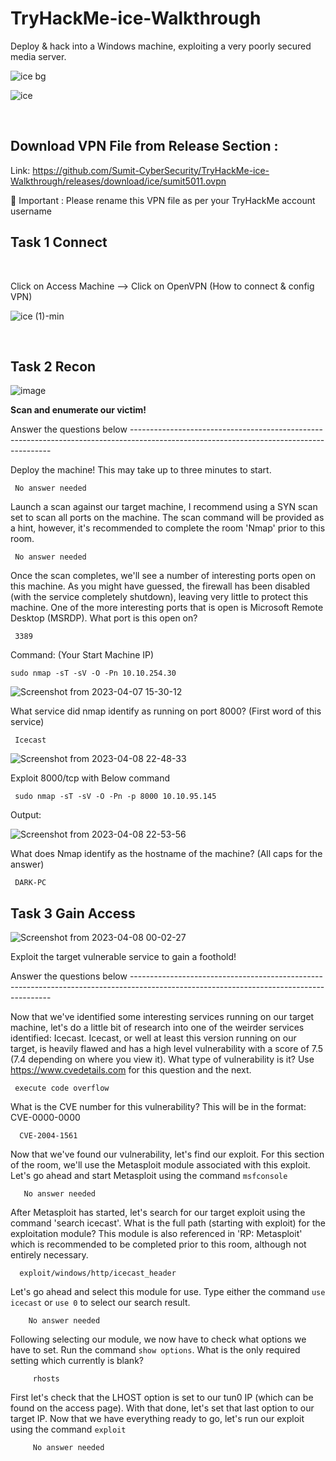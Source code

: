 # TryHackMe-ice-Walkthrough
Deploy &amp; hack into a Windows machine, exploiting a very poorly secured media server.

![ice bg](https://user-images.githubusercontent.com/120317751/230588239-c2b3596b-8fb5-460c-8556-2e9f9d72a5ae.png)


![ice](https://user-images.githubusercontent.com/120317751/230573629-a0156837-a602-42ed-ac27-d7dccee48dcc.jpg)


<br>

<h2>Download VPN File from Release Section :</h2>

Link: https://github.com/Sumit-CyberSecurity/TryHackMe-ice-Walkthrough/releases/download/ice/sumit5011.ovpn
 
 
 🔴 Important :  Please rename this VPN file as per your TryHackMe account username

<b><H2>Task 1 Connect</b></H2>
<br>

Click on Access Machine --> Click on OpenVPN (How to connect & config VPN)



![ice (1)-min](https://user-images.githubusercontent.com/120317751/230582828-2ae90b78-e403-45c7-a745-8c99c66e4f57.gif)

<br>

<b><H2>Task 2 Recon</b></H2>




![image](https://user-images.githubusercontent.com/120317751/230583696-bf067667-dbad-44cc-a79a-ea0aa36ee73b.png)

<B>Scan and enumerate our victim!</B>

Answer the questions below ----------------------------------------------------------------------------------------------------------------------------------------


Deploy the machine! This may take up to three minutes to start.

     No answer needed
         
Launch a scan against our target machine, I recommend using a SYN scan set to scan all ports on the machine. The scan command will be provided as a hint, however, it's recommended to complete the room 'Nmap' prior to this room.  

     No answer needed
         

Once the scan completes, we'll see a number of interesting ports open on this machine. As you might have guessed, the firewall has been disabled (with the service completely shutdown), leaving very little to protect this machine. One of the more interesting ports that is open is Microsoft Remote Desktop (MSRDP). What port is this open on?

     3389
           
Command: (Your Start Machine IP)

    sudo nmap -sT -sV -O -Pn 10.10.254.30 
           
           

![Screenshot from 2023-04-07 15-30-12](https://user-images.githubusercontent.com/120317751/230589653-59731a6c-d70d-4845-ba58-e52761203d58.png)


What service did nmap identify as running on port 8000? (First word of this service)

     Icecast
     
![Screenshot from 2023-04-08 22-48-33](https://user-images.githubusercontent.com/120317751/230734526-6883e1b8-d151-4b32-8318-144fd4a2b393.png)


Exploit 8000/tcp with Below command
 
     sudo nmap -sT -sV -O -Pn -p 8000 10.10.95.145
     
Output:

![Screenshot from 2023-04-08 22-53-56](https://user-images.githubusercontent.com/120317751/230734733-2672c950-e305-45ce-b63e-515319b35015.png)



What does Nmap identify as the hostname of the machine? (All caps for the answer)

     DARK-PC
     
     
<b><H2>Task 3 Gain Access</b></H2>   

![Screenshot from 2023-04-08 00-02-27](https://user-images.githubusercontent.com/120317751/230659913-1bd61fde-2956-4235-bccd-54edef6b37ac.png)


Exploit the target vulnerable service to gain a foothold!

Answer the questions below ----------------------------------------------------------------------------------------------------------------------------------------


Now that we've identified some interesting services running on our target machine, let's do a little bit of research into one of the weirder services identified: Icecast. Icecast, or well at least this version running on our target, is heavily flawed and has a high level vulnerability with a score of 7.5 (7.4 depending on where you view it). What type of vulnerability is it? Use https://www.cvedetails.com for this question and the next.

     execute code overflow
     

What is the CVE number for this vulnerability? This will be in the format: CVE-0000-0000

      CVE-2004-1561
      
Now that we've found our vulnerability, let's find our exploit. For this section of the room, we'll use the Metasploit module associated with this exploit. Let's go ahead and start Metasploit using the command `msfconsole`      

       No answer needed


After Metasploit has started, let's search for our target exploit using the command 'search icecast'. What is the full path (starting with exploit) for the exploitation module? This module is also referenced in 'RP: Metasploit' which is recommended to be completed prior to this room, although not entirely necessary. 

      exploit/windows/http/icecast_header
      

Let's go ahead and select this module for use. Type either the command `use icecast` or `use 0` to select our search result.

        No answer needed
        
Following selecting our module, we now have to check what options we have to set. Run the command `show options`. What is the only required setting which currently is blank?

         rhosts
         

First let's check that the LHOST option is set to our tun0 IP (which can be found on the access page). With that done, let's set that last option to our target IP. Now that we have everything ready to go, let's run our exploit using the command `exploit`

         No answer needed






